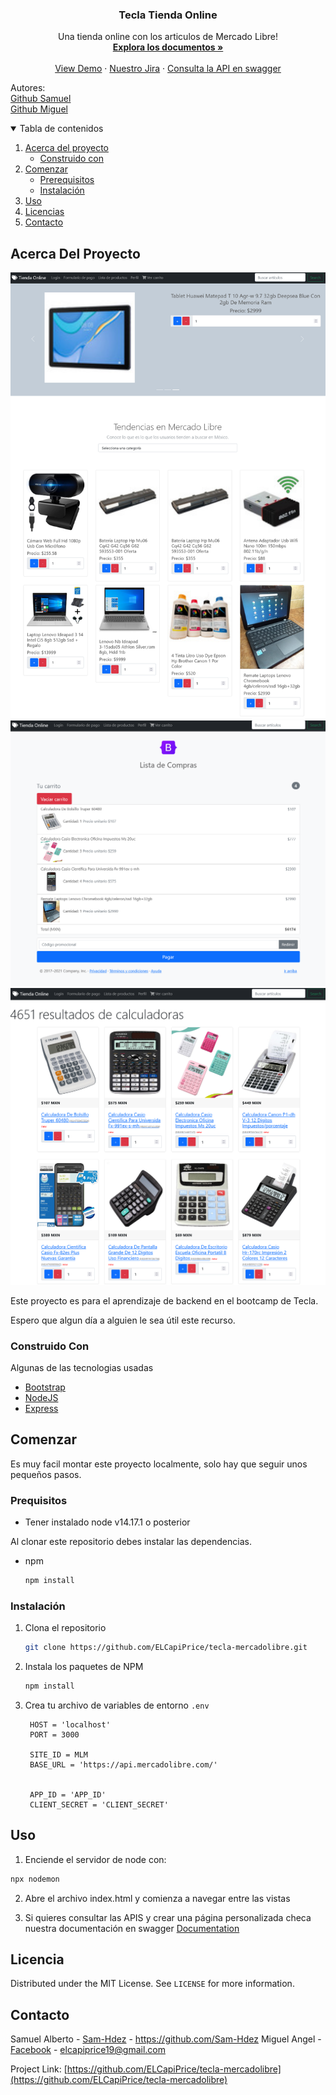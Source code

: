 
<h3 align="center">Tecla Tienda Online</h3>

  <p align="center">
    Una tienda online con los articulos de Mercado Libre!
    <br />
    <a href="https://github.com/ELCapiPrice/tecla-mercadolibre"><strong>Explora los documentos »</strong></a>
    <br />
    <br />
    <a href="http://144.126.133.10:3000/">View Demo</a>
    ·
    <a href="https://tecla-mercado-libre.atlassian.net/jira/software/projects/TML/boards/1">Nuestro Jira</a>
    ·
    <a href="https://app.swaggerhub.com/apis/ELCapiPrice/Tecla_tienda_online/0.0.1#/">Consulta la API en swagger</a>
  </p>
  <p>Autores:
    <br/>
    <a href="https://github.com/Sam-Hdez">Github Samuel</a>
    <br/>
    <a href="https://github.com/ELCapiPrice">Github Miguel</a>
  </p>



<details open="open">
  <summary>Tabla de contenidos</summary>
  <ol>
    <li>
      <a href="#acerca-del-proyecto">Acerca del proyecto</a>
      <ul>
        <li><a href="#construido-con">Construido con</a></li>
      </ul>
    </li>
    <li>
      <a href="#comenzar">Comenzar</a>
      <ul>
        <li><a href="#prerequisitos">Prerequisitos</a></li>
        <li><a href="#instalación">Instalación</a></li>
      </ul>
    </li>
    <li><a href="#uso">Uso</a></li>
    <li><a href="#licencia">Licencias</a></li>
    <li><a href="#contacto">Contacto</a></li>
  </ol>
</details>



<!-- ABOUT THE PROJECT -->
## Acerca Del Proyecto

[![Product Name Screen Shot][product-screenshot]](http://144.126.133.10:3000/)
[![Product Name Screen Shot][product-screenshot2]](http://144.126.133.10:3000/)
[![Product Name Screen Shot][product-screenshot3]](http://144.126.133.10:3000/)

Este proyecto es para el aprendizaje de backend en el bootcamp de Tecla.

Espero que algun día a alguien le sea útil este recurso.

### Construido Con

Algunas de las tecnologias usadas
* [Bootstrap](https://getbootstrap.com)
* [NodeJS](https://nodejs.org)
* [Express](https://expressjs.com/)


<!-- GETTING STARTED -->
## Comenzar

Es muy facil montar este proyecto localmente, solo hay que seguir unos pequeños pasos.

### Prequisitos

* Tener instalado node v14.17.1 o posterior

Al clonar este repositorio debes instalar las dependencias.
* npm
  ```sh
  npm install
  ```

### Instalación

1. Clona el repositorio
   ```sh
   git clone https://github.com/ELCapiPrice/tecla-mercadolibre.git
   ```
2. Instala los paquetes de NPM
   ```sh
   npm install
   ```
3. Crea tu archivo de variables de entorno `.env`
   ```JS
    HOST = 'localhost'
    PORT = 3000
   
    SITE_ID = MLM
    BASE_URL = 'https://api.mercadolibre.com/'
    
    
    APP_ID = 'APP_ID'
    CLIENT_SECRET = 'CLIENT_SECRET'
   ```



<!-- USAGE EXAMPLES -->
## Uso

1. Enciende el servidor de node con:
```sh
npx nodemon
   ```
2. Abre el archivo index.html y comienza a navegar entre las vistas

3. Si quieres consultar las APIS y crear una página personalizada checa nuestra documentación en swagger
[Documentation](https://app.swaggerhub.com/apis/ELCapiPrice/Tecla_tienda_online/0.0.1#/)

   

<!-- LICENSE -->
## Licencia

Distributed under the MIT License. See `LICENSE` for more information.


<!-- CONTACT -->
## Contacto

Samuel Alberto - [Sam-Hdez](https://github.com/Sam-Hdez) - https://github.com/Sam-Hdez
Miguel Angel - [Facebook](https://www.facebook.com/Medina.Martinez.Miguel) - elcapiprice19@gmail.com

Project Link: [https://github.com/ELCapiPrice/tecla-mercadolibre](https://github.com/ELCapiPrice/tecla-mercadolibre)


<!-- MARKDOWN LINKS & IMAGES -->
<!-- https://www.markdownguide.org/basic-syntax/#reference-style-links -->
[product-screenshot]: images/index.png
[product-screenshot2]: images/carrito.png
[product-screenshot3]: images/search.png